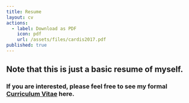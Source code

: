 ```yaml
---
title: Resume
layout: cv
actions:
  - label: Download as PDF
    icon: pdf
    url: /assets/files/cardis2017.pdf
published: true
---
```

## Note that this is just a basic resume of myself.
### If you are interested, please feel free to see my formal [Curriculum Vitae](/assets/files/cardis2017.pdf) here.
